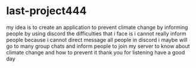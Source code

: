 # last-project444
my idea is to create an application to prevent climate change by informing people by using discord
the difficulties that i face is i cannot really inform people because i cannot direct message all people in discord
i maybe will go to many group chats and inform people to join my server to know about climate change and how to prevent it
thank you for listening have a good day
